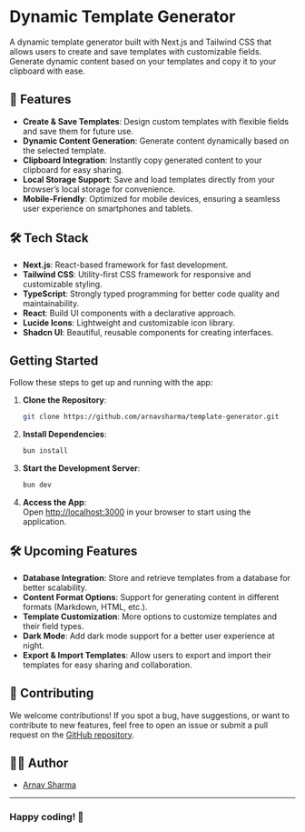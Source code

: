# Dynamic Template Generator

A dynamic template generator built with Next.js and Tailwind CSS that allows users to create and save templates with customizable fields. Generate dynamic content based on your templates and copy it to your clipboard with ease.

## 🚀 Features

- **Create & Save Templates**: Design custom templates with flexible fields and save them for future use.
- **Dynamic Content Generation**: Generate content dynamically based on the selected template.
- **Clipboard Integration**: Instantly copy generated content to your clipboard for easy sharing.
- **Local Storage Support**: Save and load templates directly from your browser’s local storage for convenience.
- **Mobile-Friendly**: Optimized for mobile devices, ensuring a seamless user experience on smartphones and tablets.

## 🛠️ Tech Stack

- **Next.js**: React-based framework for fast development.
- **Tailwind CSS**: Utility-first CSS framework for responsive and customizable styling.
- **TypeScript**: Strongly typed programming for better code quality and maintainability.
- **React**: Build UI components with a declarative approach.
- **Lucide Icons**: Lightweight and customizable icon library.
- **Shadcn UI**: Beautiful, reusable components for creating interfaces.

## Getting Started

Follow these steps to get up and running with the app:

1. **Clone the Repository**:

   ```bash
   git clone https://github.com/arnavsharma/template-generator.git
   ```

2. **Install Dependencies**:

   ```bash
   bun install
   ```

3. **Start the Development Server**:

   ```bash
   bun dev
   ```

4. **Access the App**:  
   Open [http://localhost:3000](http://localhost:3000) in your browser to start using the application.

## 🛠️ Upcoming Features

- **Database Integration**: Store and retrieve templates from a database for better scalability.
- **Content Format Options**: Support for generating content in different formats (Markdown, HTML, etc.).
- **Template Customization**: More options to customize templates and their field types.
- **Dark Mode**: Add dark mode support for a better user experience at night.
- **Export & Import Templates**: Allow users to export and import their templates for easy sharing and collaboration.

## 🤝 Contributing

We welcome contributions! If you spot a bug, have suggestions, or want to contribute to new features, feel free to open an issue or submit a pull request on the [GitHub repository](https://github.com/arnavsharma/template-generator).

## 👨‍💻 Author

- [Arnav Sharma](https://www.arnavsharma.dev/)

---

### Happy coding! 🎉
